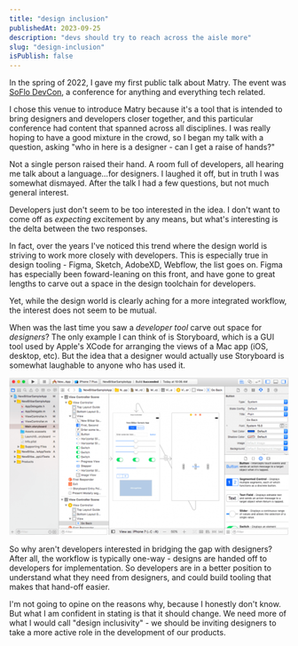 ```yaml
---
title: "design inclusion"
publishedAt: 2023-09-25
description: "devs should try to reach across the aisle more"
slug: "design-inclusion"
isPublish: false
---
```


In the spring of 2022, I gave my first public talk about Matry.
The event was [SoFlo DevCon](https://techhubsouthflorida.org/meetups/soflodevcon), a conference for anything and everything tech related.

I chose this venue to introduce Matry because it's a tool that is intended to bring designers and developers closer together,
and this particular conference had content that spanned across all disciplines.
I was really hoping to have a good mixture in the crowd,
so I began my talk with a question, asking "who in here is a designer - can I get a raise of hands?"

Not a single person raised their hand.
A room full of developers, all hearing me talk about a language...for designers.
I laughed it off, but in truth I was somewhat dismayed.
After the talk I had a few questions, but not much general interest.

Developers just don't seem to be too interested in the idea.
I don't want to come off as _expecting_ excitement by any means,
but what's interesting is the delta between the two responses.

In fact, over the years I've noticed this trend where the design world is striving to work more closely with developers.
This is especially true in design tooling - Figma, Sketch, AdobeXD, Webflow, the list goes on.
Figma has especially been foward-leaning on this front, and have gone to great lengths to carve out a space in the design toolchain for developers.

Yet, while the design world is clearly aching for a more integrated workflow, the interest does not seem to be mutual.

When was the last time you saw a _developer tool_ carve out space for _designers_?
The only example I can think of is Storyboard, which is a GUI tool used by Apple's XCode for arranging the views of a Mac app (iOS, desktop, etc).
But the idea that a designer would actually use Storyboard is somewhat laughable to anyone who has used it.

![A screenshot of XCode's Storyboard tool](../../assets/storyboard.png "XCode Storyboard")

So why aren't developers interested in bridging the gap with designers?
After all, the workflow is typically one-way - designs are handed off to developers for implementation.
So developers are in a better position to understand what they need from designers, and could build tooling that makes that hand-off easier.

I'm not going to opine on the reasons why, because I honestly don't know.
But what I am confident in stating is that it should change.
We need more of what I would call "design inclusivity" - we should be inviting designers to take a more active role in the development of our products.
